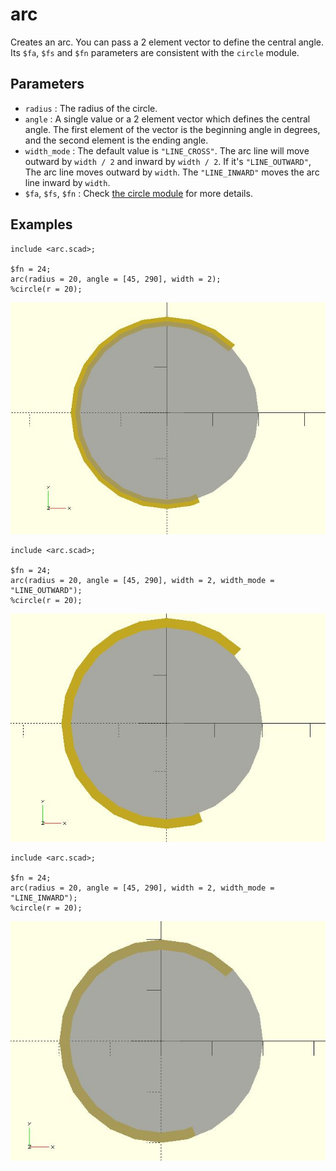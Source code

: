 # arc

Creates an arc. You can pass a 2 element vector to define the central angle. Its `$fa`, `$fs` and `$fn` parameters are consistent with the `circle` module. 

## Parameters

- `radius` : The radius of the circle.
- `angle` : A single value or a 2 element vector which defines the central angle. The first element of the vector is the beginning angle in degrees, and the second element is the ending angle.
- `width_mode` : The default value is `"LINE_CROSS"`. The arc line will move outward by `width / 2` and inward by `width / 2`. If it's `"LINE_OUTWARD"`, The arc line moves outward by `width`. The `"LINE_INWARD"` moves the arc line inward by `width`.
- `$fa`, `$fs`, `$fn` : Check [the circle module](https://en.wikibooks.org/wiki/OpenSCAD_User_Manual/Using_the_2D_Subsystem#circle) for more details.


## Examples
  
    include <arc.scad>;
    
    $fn = 24;
    arc(radius = 20, angle = [45, 290], width = 2);
    %circle(r = 20); 

![arc](images/lib-arc-1.JPG)

    include <arc.scad>;
    
    $fn = 24;
    arc(radius = 20, angle = [45, 290], width = 2, width_mode = "LINE_OUTWARD");
    %circle(r = 20); 

![arc](images/lib-arc-2.JPG)

    include <arc.scad>;
    
    $fn = 24;
    arc(radius = 20, angle = [45, 290], width = 2, width_mode = "LINE_INWARD");
    %circle(r = 20); 

![arc](images/lib-arc-3.JPG)



